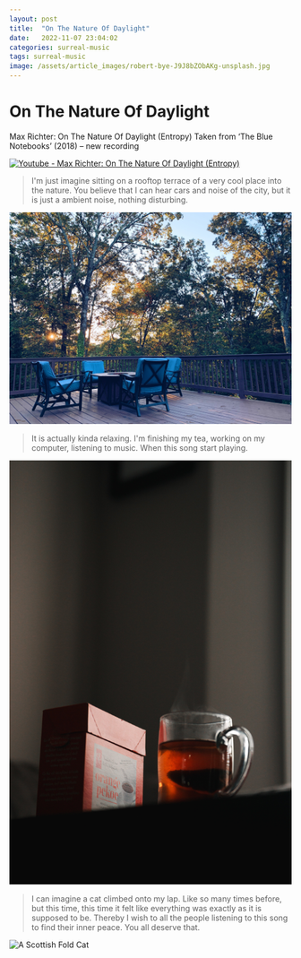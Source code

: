 ```yaml
---
layout: post
title:  "On The Nature Of Daylight"
date:   2022-11-07 23:04:02
categories: surreal-music
tags: surreal-music
image: /assets/article_images/robert-bye-J9J8bZObAKg-unsplash.jpg
---
```


# On The Nature Of Daylight

Max Richter: On The Nature Of Daylight (Entropy)
Taken from ‘The Blue Notebooks’ (2018) – new recording 

[![Youtube - Max Richter: On The Nature Of Daylight (Entropy)](https://img.youtube.com/vi/b_YHE4Sx-08/maxresdefault.jpg)](https://www.youtube.com/watch?v=b_YHE4Sx-08)

>I'm just imagine sitting on a rooftop terrace of a very cool place into the nature. You believe that I can hear cars and noise of the city, but it is just a ambient noise, nothing disturbing.

![I can imagine](/assets/article_images/skyler-smith-VduXA-Cw9pc-unsplash.jpg "I can imagine")

>It is actually kinda relaxing. I'm finishing my tea, working on my computer, listening to music. When this song start playing.

![My tea](/assets/article_images/mahalon-blake-ZDxwMYZk2fk-unsplash.jpg "My tea")

 >I can imagine a cat climbed onto my lap. Like so many times before, but this time, this time it felt like everything was exactly as it is supposed to be. Thereby I wish to all the people listening to this song to find their inner peace. You all deserve that.

![A Scottish Fold Cat](/assets/article_images/bob-van-aubel-kLi1-IIOH5s-unsplash.jpg#center "A Scottish Fold Cat")

